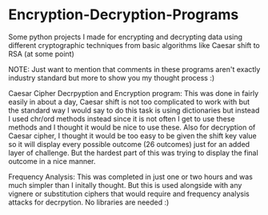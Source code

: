 # Encryption-Decryption-Programs
Some python projects I made for encrypting and decrypting data using different cryptographic techniques from basic algorithms like Caesar shift to RSA (at some point)

NOTE: Just want to mention that comments in these programs aren't exactly industry standard but more to show you my thought process :)

Caesar Cipher Decrpyption and Encryption program:
This was done in fairly easily in about a day, Caesar shift is not too complicated to work with but the standard way I would say to do this task is using dictionaries but instead I used chr/ord methods instead since it is not often I get to use these methods and I thought it would be nice to use these. Also for decryption of Caesar cipher, I thought it would be too easy to be given the shift key value so it will display every possible outcome (26 outcomes) just for an added layer of challenge. But the hardest part of this was trying to display the final outcome in a nice manner.

Frequency Analysis:
This was completed in just one or two hours and was much simpler than I initally thought. But this is used alongside with any vignere or substitution ciphers that would require and frequency analysis attacks for decrpytion. No libraries are needed :)
